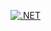 [![.NET](https://github.com/AVenditti183/CorsoWebApi/actions/workflows/dotnet.yml/badge.svg)](https://github.com/AVenditti183/CorsoWebApi/actions/workflows/dotnet.yml)
